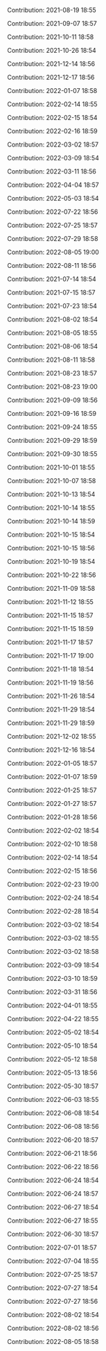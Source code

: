 Contribution: 2021-08-19 18:55

Contribution: 2021-09-07 18:57

Contribution: 2021-10-11 18:58

Contribution: 2021-10-26 18:54

Contribution: 2021-12-14 18:56

Contribution: 2021-12-17 18:56

Contribution: 2022-01-07 18:58

Contribution: 2022-02-14 18:55

Contribution: 2022-02-15 18:54

Contribution: 2022-02-16 18:59

Contribution: 2022-03-02 18:57

Contribution: 2022-03-09 18:54

Contribution: 2022-03-11 18:56

Contribution: 2022-04-04 18:57

Contribution: 2022-05-03 18:54

Contribution: 2022-07-22 18:56

Contribution: 2022-07-25 18:57

Contribution: 2022-07-29 18:58

Contribution: 2022-08-05 19:00

Contribution: 2022-08-11 18:56

Contribution: 2021-07-14 18:54

Contribution: 2021-07-15 18:57

Contribution: 2021-07-23 18:54

Contribution: 2021-08-02 18:54

Contribution: 2021-08-05 18:55

Contribution: 2021-08-06 18:54

Contribution: 2021-08-11 18:58

Contribution: 2021-08-23 18:57

Contribution: 2021-08-23 19:00

Contribution: 2021-09-09 18:56

Contribution: 2021-09-16 18:59

Contribution: 2021-09-24 18:55

Contribution: 2021-09-29 18:59

Contribution: 2021-09-30 18:55

Contribution: 2021-10-01 18:55

Contribution: 2021-10-07 18:58

Contribution: 2021-10-13 18:54

Contribution: 2021-10-14 18:55

Contribution: 2021-10-14 18:59

Contribution: 2021-10-15 18:54

Contribution: 2021-10-15 18:56

Contribution: 2021-10-19 18:54

Contribution: 2021-10-22 18:56

Contribution: 2021-11-09 18:58

Contribution: 2021-11-12 18:55

Contribution: 2021-11-15 18:57

Contribution: 2021-11-15 18:59

Contribution: 2021-11-17 18:57

Contribution: 2021-11-17 19:00

Contribution: 2021-11-18 18:54

Contribution: 2021-11-19 18:56

Contribution: 2021-11-26 18:54

Contribution: 2021-11-29 18:54

Contribution: 2021-11-29 18:59

Contribution: 2021-12-02 18:55

Contribution: 2021-12-16 18:54

Contribution: 2022-01-05 18:57

Contribution: 2022-01-07 18:59

Contribution: 2022-01-25 18:57

Contribution: 2022-01-27 18:57

Contribution: 2022-01-28 18:56

Contribution: 2022-02-02 18:54

Contribution: 2022-02-10 18:58

Contribution: 2022-02-14 18:54

Contribution: 2022-02-15 18:56

Contribution: 2022-02-23 19:00

Contribution: 2022-02-24 18:54

Contribution: 2022-02-28 18:54

Contribution: 2022-03-02 18:54

Contribution: 2022-03-02 18:55

Contribution: 2022-03-02 18:58

Contribution: 2022-03-09 18:54

Contribution: 2022-03-10 18:59

Contribution: 2022-03-31 18:56

Contribution: 2022-04-01 18:55

Contribution: 2022-04-22 18:55

Contribution: 2022-05-02 18:54

Contribution: 2022-05-10 18:54

Contribution: 2022-05-12 18:58

Contribution: 2022-05-13 18:56

Contribution: 2022-05-30 18:57

Contribution: 2022-06-03 18:55

Contribution: 2022-06-08 18:54

Contribution: 2022-06-08 18:56

Contribution: 2022-06-20 18:57

Contribution: 2022-06-21 18:56

Contribution: 2022-06-22 18:56

Contribution: 2022-06-24 18:54

Contribution: 2022-06-24 18:57

Contribution: 2022-06-27 18:54

Contribution: 2022-06-27 18:55

Contribution: 2022-06-30 18:57

Contribution: 2022-07-01 18:57

Contribution: 2022-07-04 18:55

Contribution: 2022-07-25 18:57

Contribution: 2022-07-27 18:54

Contribution: 2022-07-27 18:56

Contribution: 2022-08-02 18:54

Contribution: 2022-08-02 18:56

Contribution: 2022-08-05 18:58


